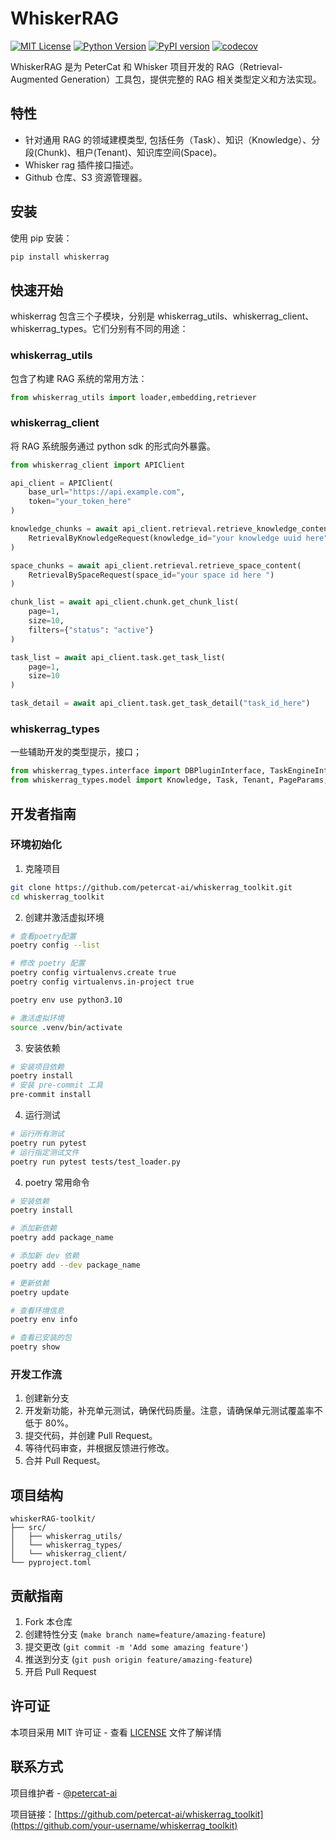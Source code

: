 # WhiskerRAG

[![MIT License](https://img.shields.io/badge/License-MIT-green.svg)](https://choosealicense.com/licenses/mit/)
[![Python Version](https://img.shields.io/pypi/pyversions/whiskerrag)](https://pypi.org/project/whiskerrag/)
[![PyPI version](https://badge.fury.io/py/whiskerrag.svg)](https://badge.fury.io/py/whiskerrag)
[![codecov](https://codecov.io/gh/petercat-ai/whiskerrag_toolkit/branch/main/graph/badge.svg)](https://codecov.io/gh/petercat-ai/whiskerrag_toolkit)

WhiskerRAG 是为 PeterCat 和 Whisker 项目开发的 RAG（Retrieval-Augmented Generation）工具包，提供完整的 RAG 相关类型定义和方法实现。

## 特性

- 针对通用 RAG 的领域建模类型, 包括任务（Task）、知识（Knowledge）、分段(Chunk)、租户(Tenant)、知识库空间(Space)。
- Whisker rag 插件接口描述。
- Github 仓库、S3 资源管理器。

## 安装

使用 pip 安装：

```bash
pip install whiskerrag
```

## 快速开始

whiskerrag 包含三个子模块，分别是 whiskerrag_utils、whiskerrag_client、whiskerrag_types。它们分别有不同的用途：

### whiskerrag_utils

包含了构建 RAG 系统的常用方法：

```python
from whiskerrag_utils import loader,embedding,retriever
```

### whiskerrag_client

将 RAG 系统服务通过 python sdk 的形式向外暴露。

```python
from whiskerrag_client import APIClient

api_client = APIClient(
    base_url="https://api.example.com",
    token="your_token_here"
)

knowledge_chunks = await api_client.retrieval.retrieve_knowledge_content(
    RetrievalByKnowledgeRequest(knowledge_id="your knowledge uuid here")
)

space_chunks = await api_client.retrieval.retrieve_space_content(
    RetrievalBySpaceRequest(space_id="your space id here ")
)

chunk_list = await api_client.chunk.get_chunk_list(
    page=1,
    size=10,
    filters={"status": "active"}
)

task_list = await api_client.task.get_task_list(
    page=1,
    size=10
)

task_detail = await api_client.task.get_task_detail("task_id_here")
```

### whiskerrag_types

一些辅助开发的类型提示，接口；

```python
from whiskerrag_types.interface import DBPluginInterface, TaskEngineInterface
from whiskerrag_types.model import Knowledge, Task, Tenant, PageParams, PageResponse
```

## 开发者指南

### 环境初始化

1. 克隆项目

```bash
git clone https://github.com/petercat-ai/whiskerrag_toolkit.git
cd whiskerrag_toolkit
```

2. 创建并激活虚拟环境

```bash
# 查看poetry配置
poetry config --list

# 修改 poetry 配置
poetry config virtualenvs.create true
poetry config virtualenvs.in-project true

poetry env use python3.10

# 激活虚拟环境
source .venv/bin/activate
```

3. 安装依赖

```bash
# 安装项目依赖
poetry install
# 安装 pre-commit 工具
pre-commit install
```

4. 运行测试

```bash
# 运行所有测试
poetry run pytest
# 运行指定测试文件
poetry run pytest tests/test_loader.py
```

4. poetry 常用命令

```bash
# 安装依赖
poetry install

# 添加新依赖
poetry add package_name

# 添加新 dev 依赖
poetry add --dev package_name

# 更新依赖
poetry update

# 查看环境信息
poetry env info

# 查看已安装的包
poetry show
```

### 开发工作流

1. 创建新分支
2. 开发新功能，补充单元测试，确保代码质量。注意，请确保单元测试覆盖率不低于 80%。
3. 提交代码，并创建 Pull Request。
4. 等待代码审查，并根据反馈进行修改。
5. 合并 Pull Request。

## 项目结构

```
whiskerRAG-toolkit/
├── src/
│   ├── whiskerrag_utils/
│   └── whiskerrag_types/
│   └── whiskerrag_client/
└── pyproject.toml
```

## 贡献指南

1. Fork 本仓库
2. 创建特性分支 (`make branch name=feature/amazing-feature`)
3. 提交更改 (`git commit -m 'Add some amazing feature'`)
4. 推送到分支 (`git push origin feature/amazing-feature`)
5. 开启 Pull Request

## 许可证

本项目采用 MIT 许可证 - 查看 [LICENSE](LICENSE) 文件了解详情

## 联系方式

项目维护者 - [@petercat-ai](https://github.com/petercat-ai)

项目链接：[https://github.com/petercat-ai/whiskerrag_toolkit](https://github.com/your-username/whiskerrag_toolkit)
